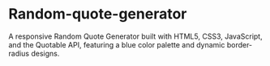 # Random-quote-generator
A responsive Random Quote Generator built with HTML5, CSS3, JavaScript, and the Quotable API, featuring a blue color palette and dynamic border-radius designs.
